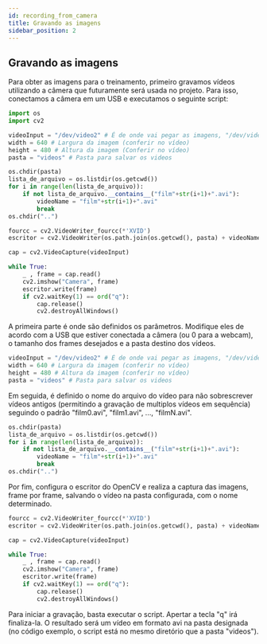 ```yaml
---
id: recording_from_camera
title: Gravando as imagens
sidebar_position: 2
---
```


## Gravando as imagens

Para obter as imagens para o treinamento, primeiro gravamos vídeos utilizando a câmera que futuramente será usada no projeto. Para isso, conectamos a câmera em um USB e executamos o seguinte script:

```py
import os
import cv2

videoInput = "/dev/video2" # É de onde vai pegar as imagens, "/dev/video2" é pegando por um dos usbs (o numero muda) e 0 é a webcam
width = 640 # Largura da imagem (conferir no vídeo)
height = 480 # Altura da imagem (Conferir no vídeo)
pasta = "videos" # Pasta para salvar os videos

os.chdir(pasta)
lista_de_arquivo = os.listdir(os.getcwd())
for i in range(len(lista_de_arquivo)):
    if not lista_de_arquivo.__contains__("film"+str(i+1)+".avi"):
        videoName = "film"+str(i+1)+".avi"
        break
os.chdir("..")

fourcc = cv2.VideoWriter_fourcc(*'XVID')
escritor = cv2.VideoWriter(os.path.join(os.getcwd(), pasta) + videoName, fourcc, 5.0, (width, height))

cap = cv2.VideoCapture(videoInput)

while True:
    _ , frame = cap.read()
    cv2.imshow("Camera", frame)
    escritor.write(frame)
    if cv2.waitKey(1) == ord("q"):
        cap.release()
        cv2.destroyAllWindows()
```

A primeira parte é onde são definidos os parâmetros. Modifique eles de acordo com a USB que estiver conectada a câmera (ou 0 para a webcam), o tamanho dos frames desejados e a pasta destino dos vídeos.

```py
videoInput = "/dev/video2" # É de onde vai pegar as imagens, "/dev/video2" é pegando por um dos usbs (o numero muda) e 0 é a webcam
width = 640 # Largura da imagem (conferir no vídeo)
height = 480 # Altura da imagem (conferir no vídeo)
pasta = "videos" # Pasta para salvar os videos
```

Em seguida, é definido o nome do arquivo do vídeo para não sobrescrever vídeos antigos (permitindo a gravação de multiplos vídeos em sequência) seguindo o padrão "film0.avi", "film1.avi", ..., "filmN.avi".

```py
os.chdir(pasta)
lista_de_arquivo = os.listdir(os.getcwd())
for i in range(len(lista_de_arquivo)):
    if not lista_de_arquivo.__contains__("film"+str(i+1)+".avi"):
        videoName = "film"+str(i+1)+".avi"
        break
os.chdir("..")
```

Por fim, configura o escritor do OpenCV e realiza a captura das imagens, frame por frame, salvando o vídeo na pasta configurada, com o nome determinado.

```py
fourcc = cv2.VideoWriter_fourcc(*'XVID')
escritor = cv2.VideoWriter(os.path.join(os.getcwd(), pasta) + videoName, fourcc, 5.0, (width, height))

cap = cv2.VideoCapture(videoInput)

while True:
    _ , frame = cap.read()
    cv2.imshow("Camera", frame)
    escritor.write(frame)
    if cv2.waitKey(1) == ord("q"):
        cap.release()
        cv2.destroyAllWindows()
```

Para iniciar a gravação, basta executar o script. Apertar a tecla "q" irá finaliza-la. O resultado será um vídeo em formato avi na pasta designada (no código exemplo, o script está no mesmo diretório que a pasta "videos").